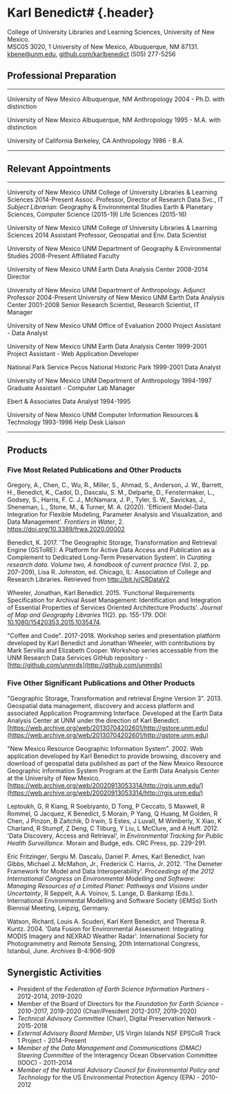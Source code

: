 
# Karl Benedict# {.header}

College of University Libraries and Learning Sciences, University of New Mexico.\
MSC05 3020, 1 University of New Mexico, Albuquerque, NM 87131. \
kbene@unm.edu, [github.com/karlbenedict](http://github.com/karlbenedict) (505) 277-5256


## Professional Preparation
------------------------ ------------------- -------------- ------------------------------
University of New Mexico Albuquerque, NM     Anthropology   2004 - Ph.D. with distinction

University of New Mexico Albuquerque, NM     Anthropology   1995 - M.A. with distinction

University of California Berkeley, CA        Anthropology   1986 - B.A.
------------------------ ------------------- -------------- ------------------------------


## Relevant Appointments
------------------------ ------------------------------------------------------- ------------
University of New Mexico UNM College of University Libraries & Learning Sciences 2014-Present
                         Assoc. Professor, Director of Research Data Svc., IT     
                         *Subject Librarian*: Geography & Environmental Studies 
                         Earth & Planetary Sciences, Computer Science (2015-19)
                         Life Sciences (2015-16)

University of New Mexico UNM College of University Libraries & Learning Sciences 2014
                         Assistant Professor, Geospatial and Env. Data Scientist

University of New Mexico UNM Department of Geography & Environmental Studies     2008-Present
                         Affiliated Faculty

University of New Mexico UNM Earth Data Analysis Center                          2008-2014
                         Director

University of New Mexico UNM Department of Anthropology. Adjunct Professor       2004-Present
University of New Mexico UNM Earth Data Analysis Center                          2001-2008
                         Senior Research Scientist, Research Scientist,
                         IT Manager

University of New Mexico UNM Office of Evaluation                                2000
                         Project Assistant - Data Analyst

University of New Mexico UNM Earth Data Analysis Center                          1999-2001
                         Project Assistant - Web Application Developer

National Park Service    Pecos National Historic Park                            1999-2001
                         Data Analyst

University of New Mexico UNM Department of Anthropology                          1994-1997
                         Graduate Assistant - Computer Lab Manager

Ebert & Associates       Data Analyst                                            1994-1995

University of New Mexico UNM Computer Information Resources & Technology         1993-1996
                         Help Desk Liaison
------------------------ ------------------------------------------------------- ------------

## Products

### Five Most Related Publications and Other Products

Gregory, A., Chen, C., Wu, R., Miller, S., Ahmad, S., Anderson, J. W., Barrett, H., Benedict, K., Cadol, D., Dascalu, S. M., Delparte, D., Fenstermaker, L., Godsey, S., Harris, F. C. J., McNamara, J. P., Tyler, S. W., Savickas, J., Sheneman, L., Stone, M., & Turner, M. A. (2020). 'Efficient Model-Data Integration for Flexible Modeling, Parameter Analysis and Visualization, and Data Management'. *Frontiers in Water*, 2. https://doi.org/10.3389/frwa.2020.00002

Benedict, K. 2017. 'The Geographic Storage, Transformation and Retrieval Engine (GSToRE): A Platform for Active Data Access and Publication as a Complement to Dedicated Long-Term Preservation System'. In *Curating research data. Volume two, A handbook of current practice* (Vol. 2, pp. 207–209), Lisa R. Johnston, ed. Chicago, IL: Association of College and Research Libraries. Retrieved from <http://bit.ly/CRDataV2>

Wheeler, Jonathan, Karl Benedict. 2015. 'Functional Requirements Specification for Archival Asset Management: Identification and Integration of Essential Properties of Services Oriented Architecture Products'. *Journal of Map and Geography Libraries* 11(2). pp. 155-179. DOI: [10.1080/15420353.2015.1035474](http://www.tandfonline.com/doi/full/10.1080/15420353.2015.1035474).

"Coffee and Code". 2017-2018. Workshop series and presentation platform developed by Karl Benedict and Jonathan Wheeler, with contributions by Mark Servilla and Elizabeth Cooper. Workshop series accessable from the UNM Research Data Services GitHub repository - [http://github.com/unmrds](http://github.com/unmrds)


### Five Other Significant Publications and Other Products

"Geographic Storage, Transformation and retrieval Engine Version 3". 2013. Geospatial data management, discovery and access platform and associated Application Programming Interface. Developed at the Earth Data Analysis Center at UNM under the direction of Karl Benedict. [https://web.archive.org/web/20130704202601/http://gstore.unm.edu](https://web.archive.org/web/20130704202601/http://gstore.unm.edu)

"New Mexico Resource Geographic Information System". 2002. Web application developed by Karl Benedict to provide browsing, discovery and download of geospatial data published as part of the New Mexico Resource Geographic Information System Program at the Earth Data Analysis Center at the University of New Mexico. [https://web.archive.org/web/20020913053314/http://rgis.unm.edu/](https://web.archive.org/web/20020913053314/http://rgis.unm.edu/)

Leptoukh, G, R Kiang, R Soebiyanto, D Tong, P Ceccato, S Maxwell, R Rommel, G Jacquez, K Benedict, S Morain, P Yang, Q Huang, M Golden, R Chen, J Pinzon, B Zaitchik, D Irwin, S Estes, J Luvall, M Wimberly, X Xiao, K Charland, R Stumpf, Z Deng, C Tilburg, Y Liu, L McClure, and A Huff. 2012. 'Data Discovery, Access and Retrieval', in *Environmental Tracking for Public Health Surveillance*. Morain and Budge, eds. CRC Press, pp. 229–291.

Eric Fritzinger, Sergiu M. Dascalu, Daniel P. Ames, Karl Benedict, Ivan Gibbs, Michael J. McMahon, Jr., Frederick C. Harris, Jr. 2012. 'The Demeter Framework for Model and Data Interoperability'. *Proceedings of the 2012 International Congress on Environmental Modelling and Software: Managing Resources of a Limited Planet: Pathways and Visions under Uncertainty*, R Seppelt, A.A. Voinov, S. Lange, D. Bankamp (Eds.). International Environmental Modelling and Software Society (iEMSs) Sixth Biennial Meeting, Leipzig, Germany.

Watson, Richard, Louis A. Scuderi, Karl Kent Benedict, and Theresa R. Kuntz. 2004. 'Data Fusion for Environmental Assessment: Integrating MODIS Imagery and NEXRAD Weather Radar'. International Society for Photogrammetry and Remote Sensing,  20th International Congress, Istanbul, June. *Archives* B-4:906-909


## Synergistic Activities

* President of the *Federation of Earth Science Information Partners* - 2012-2014, 2019-2020
* Member of the Board of Directors for the *Foundation for Earth Science* - 2010-2017, 2019-2020 (Chair/President 2012-2017, 2019-2020)
* *Technical Advisory Committee* (Chair), Digital Preservation Network - 2015-2018
* *External Advisory Board Member*, US Virgin Islands NSF EPSCoR Track 1 Project - 2014-Present
* *Member of the Data Management and Communications (DMAC) Steering Committee* of the Interagency Ocean Observation Committee (IOOC) - 2011-2014
* *Member of the National Advisory Council for Environmental Policy and Technology* for the US Environmental Protection Agency (EPA) - 2010-2012

